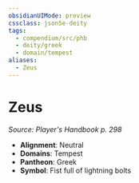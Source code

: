 ```yaml
---
obsidianUIMode: preview
cssclass: json5e-deity
tags:
  - compendium/src/phb
  - deity/greek
  - domain/tempest
aliases:
  - Zeus
---
```

# Zeus
*Source: Player's Handbook p. 298* 

- **Alignment**: Neutral
- **Domains**: Tempest
- **Pantheon**: Greek
- **Symbol**: Fist full of lightning bolts